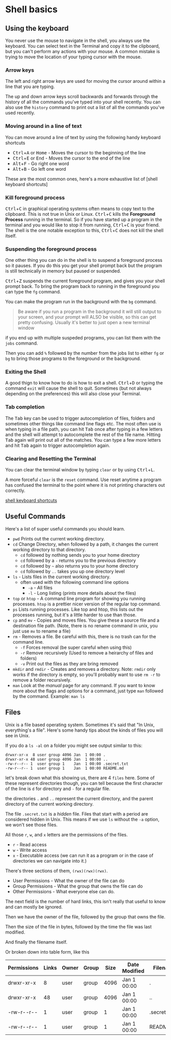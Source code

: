 # Shell basics

## Using the keyboard

You never use the mouse to navigate in the shell, you always use the keyboard.
You can select text in the Terminal and copy it to the clipboard, but you can't
perform any actions with your mouse. A common mistake is trying to move the location
of your typing cursor with the mouse.

### Arrow keys

The left and right arrow keys are used for moving the cursor around within a line that you
are typing.

The up and down arrow keys scroll backwards and forwards through the history of
all the commands you've typed into your shell recently. You can also use the `history`
command to print out a list of all the commands you've used recently.

### Moving around in a line of text

You can move around a line of text by using the following handy keyboard shortcuts

- <kbd>Ctrl</kbd>+<kbd>A</kbd> or <kbd>Home</kbd> - Moves the cursor to the beginning of the line
- <kbd>Ctrl</kbd>+<kbd>E</kbd> or <kbd>End</kbd> - Moves the cursor to the end of the line
- <kbd>Alt</kbd>+<kbd>F</kbd> - Go right one word
- <kbd>Alt</kbd>+<kbd>B</kbd> - Go left one word

These are the most common ones, here's a more exhaustive list of [shell keyboard shortcuts]

### Kill foreground process

<kbd>Ctrl</kbd>+<kbd>C</kbd> in graphical operating systems often means to copy text to the clipboard.
This is not true in Unix or Linux. <kbd>Ctrl</kbd>+<kbd>C</kbd> kills the **Foreground Process** running
in the terminal. So if you have started up a program in the terminal and you would
like to stop it from running, <kbd>Ctrl</kbd>+<kbd>C</kbd> is your friend. The shell is the one notable
exception to this, <kbd>Ctrl</kbd>+<kbd>C</kbd> does not kill the shell itself.

### Suspending the foreground process

One other thing you can do in the shell is to suspend a foreground
process so it pauses. If you do this you get your shell prompt
back but the program is still technically in memory but paused or suspended.

<kbd>Ctrl</kbd>+<kbd>Z</kbd> suspends the current foreground program, and gives you your shell prompt back. To bring the program back to running in the foreground you can type the `fg` command.

You can make the program run in the background with the `bg` command.

> Be aware if you run a program in the background it will still output to your screen, and your prompt will ALSO be visible, so this can get pretty confusing. Usually it's better to just open a new terminal window

if you end up with multiple suspeded programs, you can list them with the `jobs` command.

Then you can add `%` followed by the number from the jobs list to either `fg` or `bg` to bring those programs to the foreground or the background.

### Exiting the Shell

A good thign to know how to do is how to exit a shell. <kbd>Ctrl</kbd>+<kbd>D</kbd> or typing the command `exit` will cause the shell to quit. Sometimes (but not always depending
on the preferences) this will also close your Terminal.

### Tab completion

The <kbd>Tab</kbd> key can be used to trigger autocompletion of files, folders and sometimes
other things like command line flags etc. The most often use is when typing in
a file path, you can hit <kbd>Tab</kbd> once after typing in a few letters and the shell
will attempt to autocomplete the rest of the file name. Hitting <kbd>Tab</kbd> again will
print out all of the matches. You can type a few more letters and hit <kbd>Tab</kbd> again
to trigger autocompletion again.

### Clearing and Resetting the Terminal

You can clear the terminal window by typing `clear` or by using <kbd>Ctrl</kbd>+<kbd>L</kbd>.

A more forceful `clear` is the `reset` command. Use reset anytime
a program has confused the terminal to the point where it is not
printing characters out correctly.

[shell keyboard shortcuts](https://defkey.com/bash-linux-unix-shell-shortcuts)

## Useful Commands

Here's a list of super useful commands you should learn.

- `pwd` Prints out the current working directory.
- `cd` Change Directory, when followed by a path, it changes the current working directory to that directory.
  - `cd` followed by nothing sends you to your home directory
  - `cd` followed by a `-` returns you to the previous directory
  - `cd` followed by `~` also returns you to your home directory
  - `cd` followed by `..` takes you up one directory level
- `ls` - Lists files in the current working directory.
  - often used with the following command line options
    - `-a` - All files
    - `-l` - Long listing (prints more details about the files)
- `top` or `htop` - A command line program for showing you running
  processes. `htop` is a prettier nicer version of the regular top command.
- `ps` Lists running processes. Like top and htop, this lists out the processes running, but it's a little harder to use than those.
- `cp` and `mv` - Copies and moves files. You give these a source file and a destination file path. (Note, there is no rename command in unix, you just use `mv` to rename a file)
- `rm` - Removes a file. Be careful with this, there is no trash can for the command line.
  - `-f` Forces removal (be super careful when using this)
  - `-r` Remove recursively (Used to remove a heirarchy of files and folders)
  - `-v` Print out the files as they are bring removed
- `mkdir` and `rmdir` - Creates and removes a directory. Note: `rmdir` only works if the directory is empty, so you'll probably want to use `rm -r` to remove a folder recursively.
- `man` Look at the _manual_ page for any command. If you want to know more about the flags and options for a command, just type `man` followed by the command. Example: `man ls`

## Files

Unix is a file based operating system. Sometimes it's said that "In Unix, everything's a file". Here's some handy tips about the kinds of files you will see in Unix.

If you do a `ls -al` on a folder you might see output similar to this:

```shell
drwxr-xr-x  8 user group 4096 Jan  1 00:00 .
drwxr-xr-x 48 user group 4096 Jan  1 00:00 ..
-rw-r--r-- 1  user group 1    Jan  1 00:00 .secret.txt
-rw-r--r-- 1  user group 1    Jan  1 00:00 README.md
```

let's break down what this showing us, there are 4 `files` here.
Some of these represent directories though, you can tell because the first character of the line is `d` for directory and `-` for a
regular file.

the directories `.` and `..` represent the current directory, and the parent directory of the current working directory.

The file `.secret.txt` is a _hidden_ file. Files that start with a period are considered hidden in Unix. This means if we use `ls` without the `-a` option, we won't see those files.

All those `r`, `w`, and `x` letters are the permissions of the files.

- `r` - Read access
- `w` - Write access
- `x` - Executable access (we can run it as a program or in the case of directories we can navigate into it.)

There's three sections of them, `(rwx)(rwx)(rwx)`.

- User Permissions - What the owner of the file can do
- Group Permissions - What the group that owns the file can do
- Other Permissions - What everyone else can do.

The next field is the number of hard links, this isn't really that
useful to know and can mostly be ignored.

Then we have the owner of the file, followed by the group that owns the file.

Then the size of the file in bytes, followed by the time the file was last modified.

And finally the filename itself.

Or broken down into table form, like this

| Permissions | Links | Owner | Group | Size | Date Modified | Filename    |
| ----------- | ----- | ----- | ----- | ---- | ------------- | ----------- |
| drwxr-xr-x  | 8     | user  | group | 4096 | Jan 1 00:00   | .           |
| drwxr-xr-x  | 48    | user  | group | 4096 | Jan 1 00:00   | ..          |
| -rw-r--r--  | 1     | user  | group | 1    | Jan 1 00:00   | .secret.txt |
| -rw-r--r--  | 1     | user  | group | 1    | Jan 1 00:00   | README.md   |
